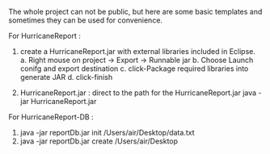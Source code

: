 The whole project can not be public, but here are some basic templates and sometimes they can be used for convenience.


For HurricaneReport :
1. create a HurricaneReport.jar with external libraries included in Eclipse.
   a.  Right mouse on project -> Export -> Runnable jar 
   b.  Choose Launch conifg and export destination
   c.  click-Package required libraries into generate JAR
   d.  click-finish

2. HurricaneReport.jar :
  direct to the path for the HurricaneReport.jar
  java -jar HurricaneReport.jar
  
  
  
For HurricaneReport-DB :
1. java -jar reportDb.jar init /Users/air/Desktop/data.txt
2. java -jar reportDb.jar create /Users/air/Desktop
 



